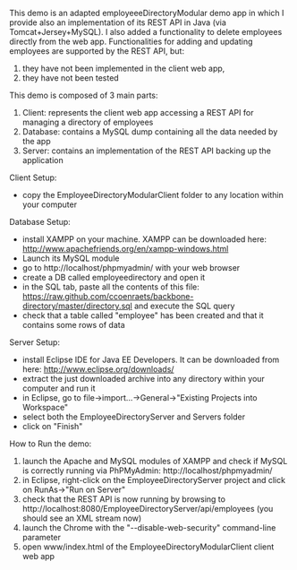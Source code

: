 This demo is an adapted employeeeDirectoryModular demo app in which I provide also an implementation of its REST API in Java (via Tomcat+Jersey+MySQL).
I also added a functionality to delete employees directly from the web app. 
Functionalities for adding and updating employees are supported by the REST API, but: 
1. they have not been implemented in the client web app,
1. they have not been tested

This demo is composed of 3 main parts:

1. Client: represents the client web app accessing a REST API for managing a directory of employees
1. Database: contains a MySQL dump containing all the data needed by the app 
1. Server: contains an implementation of the REST API backing up the application

Client Setup: 
* copy the EmployeeDirectoryModularClient folder to any location within your computer

Database Setup:
* install XAMPP on your machine. XAMPP can be downloaded here: http://www.apachefriends.org/en/xampp-windows.html
* Launch its MySQL module
* go to http://localhost/phpmyadmin/ with your web browser
* create a DB called employeedirectory and open it
* in the SQL tab, paste all the contents of this file: https://raw.github.com/ccoenraets/backbone-directory/master/directory.sql and execute the SQL query
* check that a table called "employee" has been created and that it contains some rows of data

Server Setup:
* install Eclipse IDE for Java EE Developers. It can be downloaded from here: http://www.eclipse.org/downloads/
* extract the just downloaded archive into any directory within your computer and run it
* in Eclipse, go to file->import...->General->"Existing Projects into Workspace"
* select both the EmployeeDirectoryServer and Servers folder
* click on "Finish"

How to Run the demo:

1. launch the Apache and MySQL modules of XAMPP and check if MySQL is correctly running via PhPMyAdmin: http://localhost/phpmyadmin/
1. in Eclipse, right-click on the EmployeeDirectoryServer project and click on RunAs->"Run on Server"
1. check that the REST API is now running by browsing to http://localhost:8080/EmployeeDirectoryServer/api/employees (you should see an XML stream now)
1. launch the Chrome with the "--disable-web-security" command-line parameter
1. open www/index.html of the EmployeeDirectoryModularClient client web app

